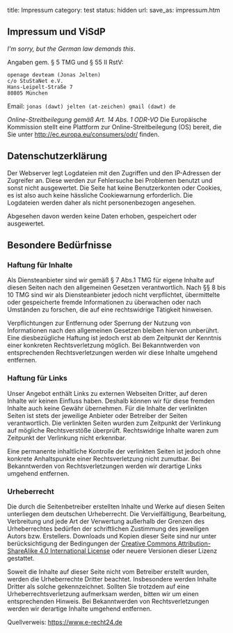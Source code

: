 title: Impressum
category: test
status: hidden
url:
save_as: impressum.htm


## Impressum und ViSdP

*I'm sorry, but the German law demands this*.

Angaben gem. § 5 TMG und § 55 II RstV:

```
openage devteam (Jonas Jelten)
c/o StuStaNet e.V.
Hans-Leipelt-Straße 7
80805 München
```

Email: `jonas (dawt) jelten (at-zeichen) gmail (dawt) de`

*Online-Streitbeilegung gemäß Art. 14 Abs. 1 ODR-VO*
Die Europäische Kommission stellt eine Plattform zur Online-Streitbeilegung (OS) bereit,
die Sie unter http://ec.europa.eu/consumers/odr/ finden.


## Datenschutzerklärung

Der Webserver legt Logdateien mit den Zugriffen und den IP-Adressen
der Zugreifer an. Diese werden zur Fehlersuche bei Problemen benutzt
und sonst nicht ausgewertet. Die Seite hat keine Benutzerkonten oder Cookies,
es ist also auch keine hässliche Cookiewarnung erforderlich.
Die Logdateien werden daher als nicht personenbezogen angesehen.

Abgesehen davon werden keine Daten erhoben, gespeichert oder ausgewertet.


## Besondere Bedürfnisse

### Haftung für Inhalte

Als Diensteanbieter sind wir gemäß § 7 Abs.1 TMG für eigene Inhalte auf diesen
Seiten nach den allgemeinen Gesetzen verantwortlich. Nach §§ 8 bis 10 TMG sind
wir als Diensteanbieter jedoch nicht verpflichtet, übermittelte oder
gespeicherte fremde Informationen zu überwachen oder nach Umständen zu forschen,
die auf eine rechtswidrige Tätigkeit hinweisen.

Verpflichtungen zur Entfernung oder Sperrung der Nutzung von Informationen nach
den allgemeinen Gesetzen bleiben hiervon unberührt. Eine diesbezügliche Haftung
ist jedoch erst ab dem Zeitpunkt der Kenntnis einer konkreten Rechtsverletzung
möglich. Bei Bekanntwerden von entsprechenden Rechtsverletzungen werden wir
diese Inhalte umgehend entfernen.

### Haftung für Links

Unser Angebot enthält Links zu externen Webseiten Dritter, auf deren Inhalte wir
keinen Einfluss haben. Deshalb können wir für diese fremden Inhalte auch keine
Gewähr übernehmen. Für die Inhalte der verlinkten Seiten ist stets der jeweilige
Anbieter oder Betreiber der Seiten verantwortlich. Die verlinkten Seiten wurden
zum Zeitpunkt der Verlinkung auf mögliche Rechtsverstöße überprüft.
Rechtswidrige Inhalte waren zum Zeitpunkt der Verlinkung nicht erkennbar.

Eine permanente inhaltliche Kontrolle der verlinkten Seiten ist jedoch ohne
konkrete Anhaltspunkte einer Rechtsverletzung nicht zumutbar. Bei Bekanntwerden
von Rechtsverletzungen werden wir derartige Links umgehend entfernen.

### Urheberrecht

Die durch die Seitenbetreiber erstellten Inhalte und Werke auf diesen Seiten
unterliegen dem deutschen Urheberrecht. Die Vervielfältigung, Bearbeitung,
Verbreitung und jede Art der Verwertung außerhalb der Grenzen des Urheberrechtes
bedürfen der schriftlichen Zustimmung des jeweiligen Autors bzw. Erstellers.
Downloads und Kopien dieser Seite sind nur unter berücksichtigung der
Bedingungen der [Creative Commons Attribution-ShareAlike 4.0 International License](http://creativecommons.org/licenses/by-sa/4.0/)
oder neuere Versionen dieser Lizenz gestattet.

Soweit die Inhalte auf dieser Seite nicht vom Betreiber erstellt wurden, werden
die Urheberrechte Dritter beachtet. Insbesondere werden Inhalte Dritter als
solche gekennzeichnet. Sollten Sie trotzdem auf eine Urheberrechtsverletzung
aufmerksam werden, bitten wir um einen entsprechenden Hinweis. Bei Bekanntwerden
von Rechtsverletzungen werden wir derartige Inhalte umgehend entfernen.

Quellverweis: https://www.e-recht24.de
